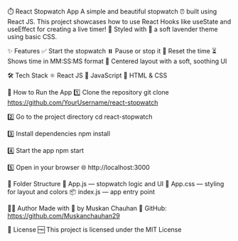 ⏱️ React Stopwatch App
A simple and beautiful stopwatch ⏰ built using React JS.
This project showcases how to use React Hooks like useState and useEffect for creating a live timer! 🎯
Styled with 💜 a soft lavender theme using basic CSS.

✨ Features
✅ Start the stopwatch
⏸️ Pause or stop it
🔁 Reset the time
⏳ Shows time in MM:SS:MS format
🎨 Centered layout with a soft, soothing UI

🛠 Tech Stack
⚛️ React JS
🧠 JavaScript
🎨 HTML & CSS

🚀 How to Run the App
1️⃣ Clone the repository
git clone https://github.com/YourUsername/react-stopwatch

2️⃣ Go to the project directory
cd react-stopwatch

3️⃣ Install dependencies
npm install

4️⃣ Start the app
npm start

5️⃣ Open in your browser 🌐
http://localhost:3000

📁 Folder Structure
📄 App.js — stopwatch logic and UI
🎨 App.css — styling for layout and colors
📦 index.js — app entry point

👩‍💻 Author
Made with 💖 by Muskan Chauhan
🔗 GitHub: https://github.com/Muskanchauhan29

📜 License
🆓 This project is licensed under the MIT License
